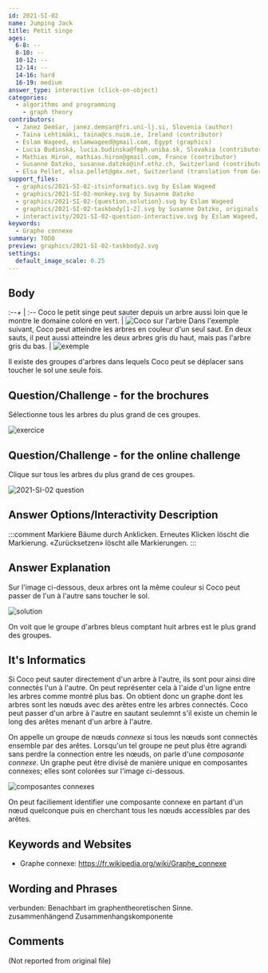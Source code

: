 ```yaml
---
id: 2021-SI-02
name: Jumping Jack
title: Petit singe
ages:
  6-8: --
  8-10: --
  10-12: --
  12-14: --
  14-16: hard
  16-19: medium
answer_type: interactive (click-on-object)
categories:
  - algorithms and programming
    - graph theory
contributors:
  - Janez Demšar, janez.demsar@fri.uni-lj.si, Slovenia (author)
  - Taina Lehtimäki, taina@cs.nuim.ie, Ireland (contributor)
  - Eslam Wageed, eslamwageed@gmail.com, Egypt (graphics)
  - Lucia Budinská, lucia.budinska@fmph.uniba.sk, Slovakia (contributor)
  - Mathias Hiron, mathias.hiron@gmail.com, France (contributor)
  - Susanne Datzko, susanne.datzko@inf.ethz.ch, Switzerland (contributor, graphics)
  - Elsa Pellet, elsa.pellet@gmx.net, Switzerland (translation from German into French)
support_files:
  - graphics/2021-SI-02-itsinformatics.svg by Eslam Wageed 
  - graphics/2021-SI-02-monkey.svg by Susanne Datzko
  - graphics/2021-SI-02-{question,solution}.svg by Eslam Wageed
  - graphics/2021-SI-02-taskbody[1-2].svg by Susanne Datzko, originals by Eslam Wageed
  - interactivity/2021-SI-02-question-interactive.svg by Eslam Wageed, adapted by Susanne Datzko
keywords:
  - Graphe connexe
summary: TODO
preview: graphics/2021-SI-02-taskbody2.svg
settings:
  default_image_scale: 0.25
---
```



## Body

:--+ | :--
Coco le petit singe peut sauter depuis un arbre aussi loin que le montre le domaine coloré en vert. | ![](graphics/2021-SI-02-taskbody1.svg "Coco sur l'arbre")
Dans l'exemple suivant, Coco peut atteindre les arbres en couleur d'un seul saut. En deux sauts, il peut aussi atteindre les deux arbres gris du haut, mais pas l'arbre gris du bas. | ![](graphics/2021-SI-02-taskbody2.svg "exemple")

Il existe des groupes d'arbres dans lequels Coco peut se déplacer sans toucher le sol une seule fois.


## Question/Challenge - for the brochures

Sélectionne tous les arbres du plus grand de ces groupes.

![](graphics/2021-SI-02-question.svg "exercice")


## Question/Challenge - for the online challenge

Clique sur tous les arbres du plus grand de ces groupes. <!--SD:please add>Klicke noch einmal, um sie wieder abzuwählen.</-->

![](interactivity/2021-SI-02-question-interactive.svg "2021-SI-02 question")


## Answer Options/Interactivity Description

<!-- empty -->

:::comment
Markiere Bäume durch Anklicken. Erneutes Klicken löscht die Markierung. «Zurücksetzen» löscht alle Markierungen.
:::


## Answer Explanation

Sur l'image ci-dessous, deux arbres ont la même couleur si Coco peut passer de l'un à l'autre sans toucher le sol.

![](graphics/2021-SI-02-solution.svg "solution")

On voit que le groupe d'arbres bleus comptant huit arbres est le plus grand des groupes.

## It's Informatics

Si Coco peut sauter directement d'un arbre à l'autre, ils sont pour ainsi dire connectés l'un à l'autre. On peut représenter cela à l'aide d'un ligne entre les arbres comme montré plus bas. On obtient donc un graphe dont les arbres sont les nœuds avec des arêtes entre les arbres connectés. Coco peut passer d'un arbre à l'autre en sautant seulemnt s'il existe un chemin le long des arêtes menant d'un arbre à l'autre.

On appelle un groupe de nœuds _connexe_ si tous les nœuds sont connectés ensemble par des arêtes. Lorsqu'un tel groupe ne peut plus être agrandi sans perdre la connection entre les nœuds, on parle d'une _composante connexe_. Un graphe peut être divisé de manière unique en composantes connexes; elles sont colorées sur l'image ci-dessous.

![](graphics/2021-SI-02-itsinformatics.svg "composantes connexes")

On peut faciliement identifier une composante connexe en partant d'un nœud quelconque puis en cherchant tous les nœuds accessibles par des arêtes. 


## Keywords and Websites

 - Graphe connexe: https://fr.wikipedia.org/wiki/Graphe_connexe


## Wording and Phrases

verbunden: Benachbart im graphentheoretischen Sinne. zusammenhängend
Zusammenhangskomponente


## Comments

(Not reported from original file)
